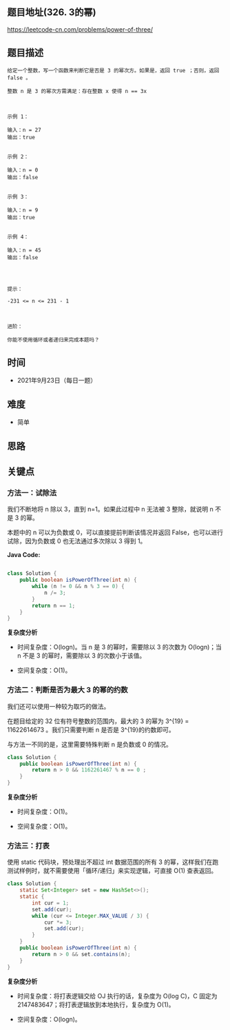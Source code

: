 
## 题目地址(326. 3的幂)

https://leetcode-cn.com/problems/power-of-three/

## 题目描述

```
给定一个整数，写一个函数来判断它是否是 3 的幂次方。如果是，返回 true ；否则，返回 false 。

整数 n 是 3 的幂次方需满足：存在整数 x 使得 n == 3x

 

示例 1：

输入：n = 27
输出：true


示例 2：

输入：n = 0
输出：false


示例 3：

输入：n = 9
输出：true


示例 4：

输入：n = 45
输出：false


 

提示：

-231 <= n <= 231 - 1

 

进阶：

你能不使用循环或者递归来完成本题吗？
```

## 时间

- 2021年9月23日（每日一题）

## 难度

- 简单

## 思路

## 关键点

### 方法一：试除法
我们不断地将 n 除以 3，直到 n=1。如果此过程中 n 无法被 3 整除，就说明 n 不是 3 的幂。

本题中的 n 可以为负数或 0，可以直接提前判断该情况并返回 False，也可以进行试除，因为负数或 0 也无法通过多次除以 3 得到 1。

**Java Code:**

```java

class Solution {
    public boolean isPowerOfThree(int n) {
        while (n != 0 && n % 3 == 0) {
            n /= 3; 
        }
        return n == 1;
    }
}

```


**复杂度分析**

- 时间复杂度：O(logn)。当 n 是 3 的幂时，需要除以 3 的次数为 O(logn)；当 n 不是 3 的幂时，需要除以 3 的次数小于该值。

- 空间复杂度：O(1)。

### 方法二：判断是否为最大 3 的幂的约数

我们还可以使用一种较为取巧的做法。

在题目给定的 32 位有符号整数的范围内，最大的 3 的幂为 3^{19} = 11622614673 。我们只需要判断 n 是否是 3^{19}的约数即可。

与方法一不同的是，这里需要特殊判断 n 是负数或 0 的情况。

```java
class Solution {
    public boolean isPowerOfThree(int n) {
        return n > 0 && 1162261467 % n == 0 ;
    }
}
```

**复杂度分析**

- 时间复杂度：O(1)。

- 空间复杂度：O(1)。

### 方法三：打表
使用 static 代码块，预处理出不超过 int 数据范围的所有 3 的幂，这样我们在跑测试样例时，就不需要使用「循环/递归」来实现逻辑，可直接 O(1) 查表返回。

```java
class Solution {
    static Set<Integer> set = new HashSet<>();
    static {
        int cur = 1;
        set.add(cur);
        while (cur <= Integer.MAX_VALUE / 3) {
            cur *= 3;
            set.add(cur);
        }
    }
    public boolean isPowerOfThree(int n) {
        return n > 0 && set.contains(n);
    }
}
```
**复杂度分析**

- 时间复杂度：将打表逻辑交给 OJ 执行的话，复杂度为 O(log  C)，C 固定为 2147483647；将打表逻辑放到本地执行，复杂度为 O(1)。

- 空间复杂度：O(logn)。
